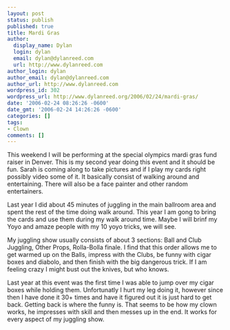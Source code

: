 ```yaml
---
layout: post
status: publish
published: true
title: Mardi Gras
author:
  display_name: Dylan
  login: dylan
  email: dylan@dylanreed.com
  url: http://www.dylanreed.com
author_login: dylan
author_email: dylan@dylanreed.com
author_url: http://www.dylanreed.com
wordpress_id: 302
wordpress_url: http://www.dylanreed.org/2006/02/24/mardi-gras/
date: '2006-02-24 08:26:26 -0600'
date_gmt: '2006-02-24 14:26:26 -0600'
categories: []
tags:
- Clown
comments: []
---
```

<p>This weekend I will be performing at the special olympics mardi gras fund raiser in Denver. This is my second year doing this event and it should be fun. Sarah is coming along to take pictures and if I play my cards right possibly video some of it. It basically consist of walking around and entertaining. There will also be a face painter and other random entertainers.</p>
<p>Last year I did about 45 minutes of juggling in the main ballroom area and spent the rest of the time doing walk around. This year I am gong to bring the cards and use them during my walk around time. Maybe I will brinf my Yoyo and amaze people with my 10 yoyo tricks, we will see.</p>
<p>My juggling show usually consists of about 3 sections: Ball and Club Juggling, Other Props, Rolla-Bolla finale. I find that this order allows me to get warmed up on the Balls, impress with the Clubs, be funny with cigar boxes and diabolo, and then finish with the big dangerous trick. If I am feeling crazy I might bust out the knives, but who knows.</p>
<p>Last year at this event was the first time I was able to jump over my cigar boxes while holding them. Unfortunatly I hurt my leg doing it, however since then I have done it 30+ times and have it figured out it is just hard to get back. Getting back is where the funny is. That seems to be how my clown works, he impresses with skill and then messes up in the end. It works for every aspect of my juggling show.</p>
